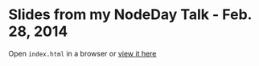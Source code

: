 # Slides from my NodeDay Talk - Feb. 28, 2014

Open `index.html` in a browser or [view it here](
http://totherik.github.com/NodeDay2014/)
